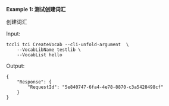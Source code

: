 **Example 1: 测试创建词汇**

创建词汇

Input: 

```
tccli tci CreateVocab --cli-unfold-argument  \
    --VocabLibName testlib \
    --VocabList hello
```

Output: 
```
{
    "Response": {
        "RequestId": "5e840747-6fa4-4e78-8870-c3a5428498cf"
    }
}
```

